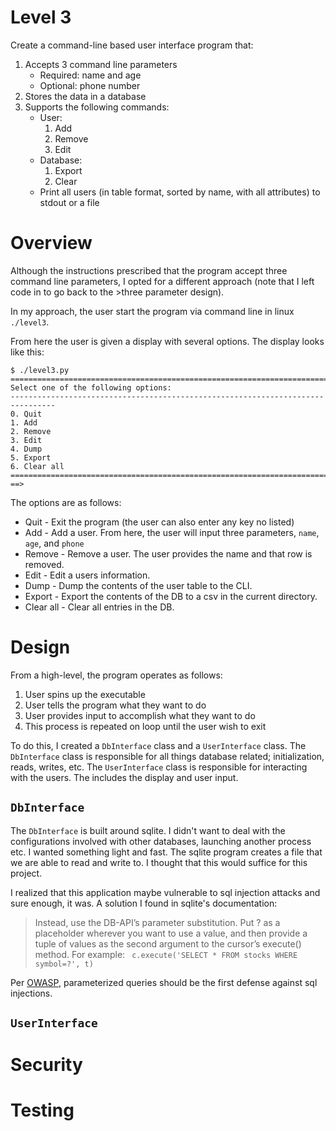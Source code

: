 # Level 3
Create a command-line based user interface program that:
1. Accepts 3 command line parameters
    - Required: name and age
    - Optional: phone number
1. Stores the data in a database
1. Supports the following commands:
    - User:
        1. Add
        2. Remove
        3. Edit
    - Database:
        1. Export
        2. Clear
    - Print all users (in table format, sorted by name, with all attributes) to stdout or a file

# Overview
Although the instructions prescribed that the program accept three command line parameters, I opted for a different approach (note that I left code in to go back to the >three parameter design).

In my approach, the user start the program via command line in linux `./level3`.

From here the user is given a display with several options. The display looks like this:
```
$ ./level3.py
================================================================================
Select one of the following options:
--------------------------------------------------------------------------------
0. Quit
1. Add
2. Remove
3. Edit
4. Dump
5. Export
6. Clear all
================================================================================
==>
```

The options are as follows:

* Quit - Exit the program (the user can also enter any key no listed)
* Add - Add a user. From here, the user will input three parameters, `name`, `age`, and `phone`
* Remove - Remove a user. The user provides the name and that row is removed.
* Edit - Edit a users information. 
* Dump - Dump the contents of the user table to the CLI.
* Export - Export the contents of the DB to a csv in the current directory.
* Clear all - Clear all entries in the DB.

# Design
From a high-level, the program operates as follows:

1. User spins up the executable 
1. User tells the program what they want to do
1. User provides input to accomplish what they want to do
1. This process is repeated on loop until the user wish to exit

To do this, I created a `DbInterface` class and a `UserInterface` class. The `DbInterface` class is responsible for all things database related; initialization, reads, writes, etc. The `UserInterface` class is responsible for interacting with the users. The includes the display and user input. 

## `DbInterface`
The `DbInterface` is built around sqlite. I didn't want to deal with the configurations 
involved with other databases, launching another process etc. I wanted something light and 
fast. The sqlite program creates a file that we are able to read and write to. I thought 
that this would suffice for this project.

I realized that this application maybe vulnerable to sql injection attacks and sure enough, it
was. A solution I found in sqlite's documentation:

>Instead, use the DB-API’s parameter substitution. Put ? as a placeholder wherever you want to 
>use a value, and then provide a tuple of values as the second argument to the cursor’s 
>execute() method. For example:
>` c.execute('SELECT * FROM stocks WHERE symbol=?', t)`

Per [OWASP](https://cheatsheetseries.owasp.org/cheatsheets/SQL_Injection_Prevention_Cheat_Sheet.html), parameterized queries should be the first defense against sql injections.


## `UserInterface`

# Security
# Testing

